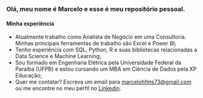 ### Olá, meu nome é Marcelo e esse é meu repositório pessoal.

#### Minha experiência
* Atualmente trabalho como Analista de Negócio em uma Consultoria. Minhas principais ferramentas de trabalho são Excel e Power BI;
* Tenho experiência com SQL, Python, R e suas bibliotecas relacionadas a Data Science e Machine Learning;
* Sou formado em Engenharia Elétrica pela Universidade Federal da Paraíba (UFPB) e estou cursando um MBA em Ciência de Dados pela XP Educação;
* Quer me contatar? Escreva um email para marcelohfms73@gmail.com ou me encontre no meu perfil no [Linkedin](https://www.linkedin.com/in/marcelo-hfms/).

<!--
**marcelohfms/marcelohfms** is a ✨ _special_ ✨ repository because its `README.md` (this file) appears on your GitHub profile.

Here are some ideas to get you started:

- 🔭 I’m currently working on ...
- 🌱 I’m currently learning ...
- 👯 I’m looking to collaborate on ...
- 🤔 I’m looking for help with ...
- 💬 Ask me about ...
- 📫 How to reach me: ...
- 😄 Pronouns: ...
- ⚡ Fun fact: ...
-->
